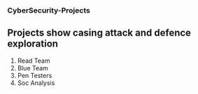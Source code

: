 ### CyberSecurity-Projects

## Projects show casing attack and defence exploration

1. Read Team
2. Blue Team
3. Pen Testers
4. Soc Analysis
